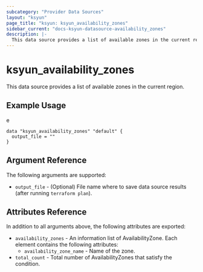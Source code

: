 ```yaml
---
subcategory: "Provider Data Sources"
layout: "ksyun"
page_title: "ksyun: ksyun_availability_zones"
sidebar_current: "docs-ksyun-datasource-availability_zones"
description: |-
  This data source provides a list of available zones in the current region.
---
```


# ksyun_availability_zones

This data source provides a list of available zones in the current region.

## Example Usage

e

```hcl
data "ksyun_availability_zones" "default" {
  output_file = ""
}
```

## Argument Reference

The following arguments are supported:

* `output_file` - (Optional) File name where to save data source results (after running `terraform plan`).

## Attributes Reference

In addition to all arguments above, the following attributes are exported:

* `availability_zones` - An information list of AvailabilityZone. Each element contains the following attributes:
  * `availability_zone_name` - Name of the zone.
* `total_count` - Total number of AvailabilityZones that satisfy the condition.



